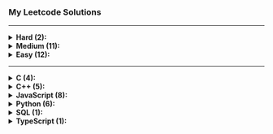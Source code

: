 ### My Leetcode Solutions

---

<details>
<summary><b>Hard (2):</b></summary>
<ul><li><a href='./4.%20Median%20of%20Two%20Sorted%20Arrays'>4. Median of Two Sorted Arrays</a></li>
<li><a href='./37.%20Sudoku%20Solver'>37. Sudoku Solver</a></li>
</ul>
</details>

<details>
<summary><b>Medium (11):</b></summary>
<ul><li><a href='./16.%203Sum%20Closest'>16. 3Sum Closest</a></li>
<li><a href='./43.%20Multiply%20Strings'>43. Multiply Strings</a></li>
<li><a href='./50.%20Pow(x,%20n)'>50. Pow(x, n)</a></li>
<li><a href='./22.%20Generate%20Parentheses'>22. Generate Parentheses</a></li>
<li><a href='./15.%203Sum'>15. 3Sum</a></li>
<li><a href='./80.%20Remove%20Duplicates%20from%20Sorted%20Array%20II'>80. Remove Duplicates from Sorted Array II</a></li>
<li><a href='./287.%20Find%20the%20Duplicate%20Number'>287. Find the Duplicate Number</a></li>
<li><a href='./36.%20Valid%20Sudoku'>36. Valid Sudoku</a></li>
<li><a href='./8.%20String%20to%20Integer%20(atoi)'>8. String to Integer (atoi)</a></li>
<li><a href='./2.%20Add%20Two%20Numbers'>2. Add Two Numbers</a></li>
<li><a href='./338.%20Counting%20Bits'>338. Counting Bits</a></li>
</ul>
</details>

<details>
<summary><b>Easy (12):</b></summary>
<ul><li><a href='./344.%20Reverse%20String'>344. Reverse String</a></li>
<li><a href='./171.%20Excel%20Sheet%20Column%20Number'>171. Excel Sheet Column Number</a></li>
<li><a href='./26.%20Remove%20Duplicates%20from%20Sorted%20Array'>26. Remove Duplicates from Sorted Array</a></li>
<li><a href='./1.%20Two%20Sum'>1. Two Sum</a></li>
<li><a href='./190.%20Reverse%20Bits'>190. Reverse Bits</a></li>
<li><a href='./627.%20Swap%20Salary'>627. Swap Salary</a></li>
<li><a href='./7.%20Reverse%20Integer'>7. Reverse Integer</a></li>
<li><a href='./191.%20Number%20of%201%20Bits'>191. Number of 1 Bits</a></li>
<li><a href='./1480.%20Running%20Sum%20of%201d%20Array'>1480. Running Sum of 1d Array</a></li>
<li><a href='./168.%20Excel%20Sheet%20Column%20Title'>168. Excel Sheet Column Title</a></li>
<li><a href='./69.%20Sqrt(x)'>69. Sqrt(x)</a></li>
<li><a href='./9.%20Palindrome%20Number'>9. Palindrome Number</a></li>
</ul>
</details>

---

<details>
<summary><b>C (4):</b></summary>
<ul><li><a href='./50.%20Pow(x,%20n)'>50. Pow(x, n)</a></li>
<li><a href='./191.%20Number%20of%201%20Bits'>191. Number of 1 Bits</a></li>
<li><a href='./8.%20String%20to%20Integer%20(atoi)'>8. String to Integer (atoi)</a></li>
<li><a href='./69.%20Sqrt(x)'>69. Sqrt(x)</a></li>
</ul>
</details>

<details>
<summary><b>C++ (5):</b></summary>
<ul><li><a href='./16.%203Sum%20Closest'>16. 3Sum Closest</a></li>
<li><a href='./171.%20Excel%20Sheet%20Column%20Number'>171. Excel Sheet Column Number</a></li>
<li><a href='./1.%20Two%20Sum'>1. Two Sum</a></li>
<li><a href='./190.%20Reverse%20Bits'>190. Reverse Bits</a></li>
<li><a href='./168.%20Excel%20Sheet%20Column%20Title'>168. Excel Sheet Column Title</a></li>
</ul>
</details>

<details>
<summary><b>JavaScript (8):</b></summary>
<ul><li><a href='./43.%20Multiply%20Strings'>43. Multiply Strings</a></li>
<li><a href='./4.%20Median%20of%20Two%20Sorted%20Arrays'>4. Median of Two Sorted Arrays</a></li>
<li><a href='./15.%203Sum'>15. 3Sum</a></li>
<li><a href='./287.%20Find%20the%20Duplicate%20Number'>287. Find the Duplicate Number</a></li>
<li><a href='./36.%20Valid%20Sudoku'>36. Valid Sudoku</a></li>
<li><a href='./1480.%20Running%20Sum%20of%201d%20Array'>1480. Running Sum of 1d Array</a></li>
<li><a href='./37.%20Sudoku%20Solver'>37. Sudoku Solver</a></li>
<li><a href='./338.%20Counting%20Bits'>338. Counting Bits</a></li>
</ul>
</details>

<details>
<summary><b>Python (6):</b></summary>
<ul><li><a href='./26.%20Remove%20Duplicates%20from%20Sorted%20Array'>26. Remove Duplicates from Sorted Array</a></li>
<li><a href='./22.%20Generate%20Parentheses'>22. Generate Parentheses</a></li>
<li><a href='./80.%20Remove%20Duplicates%20from%20Sorted%20Array%20II'>80. Remove Duplicates from Sorted Array II</a></li>
<li><a href='./7.%20Reverse%20Integer'>7. Reverse Integer</a></li>
<li><a href='./2.%20Add%20Two%20Numbers'>2. Add Two Numbers</a></li>
<li><a href='./9.%20Palindrome%20Number'>9. Palindrome Number</a></li>
</ul>
</details>

<details>
<summary><b>SQL (1):</b></summary>
<ul><li><a href='./627.%20Swap%20Salary'>627. Swap Salary</a></li>
</ul>
</details>

<details>
<summary><b>TypeScript (1):</b></summary>
<ul><li><a href='./344.%20Reverse%20String'>344. Reverse String</a></li>
</ul>
</details>

